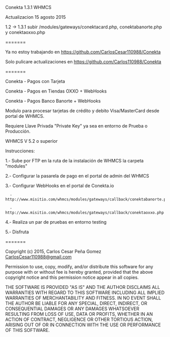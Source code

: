 Conekta  1.3.1 WHMCS

Actualizacion 15 agosto 2015

1.2 -> 1.3.1 subir  /modules/gateways/conektacard.php, conektabanorte.php y conektaoxxo.php

=======

Ya no estoy trabajando en https://github.com/CarlosCesar110988/Conekta

Solo pulicare actualizaciones en https://github.com/Carlos110988/Conekta

=======

Conekta - Pagos con Tarjeta

Conekta - Pagos en Tiendas OXXO + WebHooks

Conekta - Pagos Banco Banorte + WebHooks



Modulo para procesar tarjetas de crédito y debito Visa/MasterCard desde portal de WHMCS.

Requiere Llave Privada "Private Key" ya sea en entorno de Prueba o Producción.

WHMCS V 5.2 o superior

Instrucciones:

1.- Sube por FTP en la ruta de la instalación de WHMCS la carpeta "modules"

2.- Configurar la pasarela de pago en el portal de admin del WHMCS

3.- Configurar WebHooks en el portal de Conekta.io
    
      - http://www.misitio.com/whmcs/modules/gateways/callback/conektabanorte.php
      
      - http://www.misitio.com/whmcs/modules/gateways/callback/conektaoxxo.php

4.- Realiza un par de pruebas en entorno testing

5.- Disfruta


=======

Copyright (c) 2015, Carlos Cesar Peña Gomez <CarlosCesar110988@gmail.com>

Permission to use, copy, modify, and/or distribute this software for any purpose with or without fee is hereby granted, provided that the above copyright notice and this permission notice appear in all copies.

THE SOFTWARE IS PROVIDED "AS IS" AND THE AUTHOR DISCLAIMS ALL WARRANTIES WITH REGARD TO THIS SOFTWARE INCLUDING ALL IMPLIED WARRANTIES OF MERCHANTABILITY AND FITNESS. IN NO EVENT SHALL THE AUTHOR BE LIABLE FOR ANY SPECIAL, DIRECT, INDIRECT, OR CONSEQUENTIAL DAMAGES OR ANY DAMAGES WHATSOEVER RESULTING FROM LOSS OF USE, DATA OR PROFITS, WHETHER IN AN ACTION OF CONTRACT, NEGLIGENCE OR OTHER TORTIOUS ACTION, ARISING OUT OF OR IN CONNECTION WITH THE USE OR PERFORMANCE OF THIS SOFTWARE.
